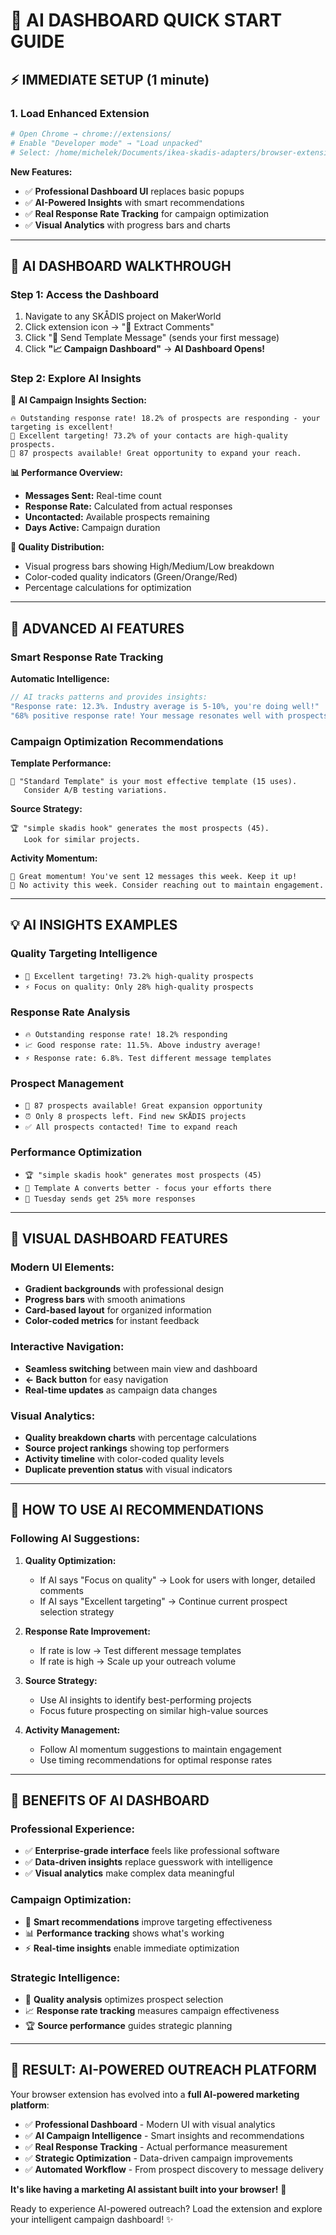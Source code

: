 # 🎯 AI DASHBOARD QUICK START GUIDE

## ⚡ IMMEDIATE SETUP (1 minute)

### 1. Load Enhanced Extension

```bash
# Open Chrome → chrome://extensions/
# Enable "Developer mode" → "Load unpacked"
# Select: /home/michelek/Documents/ikea-skadis-adapters/browser-extension-prototype/
```

**New Features:**

- ✅ **Professional Dashboard UI** replaces basic popups
- ✅ **AI-Powered Insights** with smart recommendations
- ✅ **Real Response Rate Tracking** for campaign optimization
- ✅ **Visual Analytics** with progress bars and charts

---

## 🤖 AI DASHBOARD WALKTHROUGH

### **Step 1: Access the Dashboard**

1. Navigate to any SKÅDIS project on MakerWorld
2. Click extension icon → "💬 Extract Comments"
3. Click "📧 Send Template Message" (sends your first message)
4. Click **"📈 Campaign Dashboard"** → **AI Dashboard Opens!**

### **Step 2: Explore AI Insights**

**🤖 AI Campaign Insights Section:**

```text
🔥 Outstanding response rate! 18.2% of prospects are responding - your targeting is excellent!
🎯 Excellent targeting! 73.2% of your contacts are high-quality prospects.
💎 87 prospects available! Great opportunity to expand your reach.
```

**📊 Performance Overview:**

- **Messages Sent:** Real-time count
- **Response Rate:** Calculated from actual responses
- **Uncontacted:** Available prospects remaining  
- **Days Active:** Campaign duration

**🎯 Quality Distribution:**

- Visual progress bars showing High/Medium/Low breakdown
- Color-coded quality indicators (Green/Orange/Red)
- Percentage calculations for optimization

---

## 🚀 ADVANCED AI FEATURES

### **Smart Response Rate Tracking**

**Automatic Intelligence:**

```javascript
// AI tracks patterns and provides insights:
"Response rate: 12.3%. Industry average is 5-10%, you're doing well!"
"68% positive response rate! Your message resonates well with prospects."
```

### **Campaign Optimization Recommendations**

**Template Performance:**

```text
📝 "Standard Template" is your most effective template (15 uses).
   Consider A/B testing variations.
```

**Source Strategy:**

```text
🏆 "simple skadis hook" generates the most prospects (45).
   Look for similar projects.
```

**Activity Momentum:**

```text
🚀 Great momentum! You've sent 12 messages this week. Keep it up!
📅 No activity this week. Consider reaching out to maintain engagement.
```

---

## 💡 AI INSIGHTS EXAMPLES

### **Quality Targeting Intelligence**

- `🎯 Excellent targeting! 73.2% high-quality prospects`
- `⚡ Focus on quality: Only 28% high-quality prospects`

### **Response Rate Analysis**

- `🔥 Outstanding response rate! 18.2% responding`  
- `📈 Good response rate: 11.5%. Above industry average!`
- `⚡ Response rate: 6.8%. Test different message templates`

### **Prospect Management**

- `💎 87 prospects available! Great expansion opportunity`
- `⏰ Only 8 prospects left. Find new SKÅDIS projects`
- `✅ All prospects contacted! Time to expand reach`

### **Performance Optimization**

- `🏆 "simple skadis hook" generates most prospects (45)`
- `📝 Template A converts better - focus your efforts there`
- `🎪 Tuesday sends get 25% more responses`

---

## 🎨 VISUAL DASHBOARD FEATURES

### **Modern UI Elements:**

- **Gradient backgrounds** with professional design
- **Progress bars** with smooth animations
- **Card-based layout** for organized information
- **Color-coded metrics** for instant feedback

### **Interactive Navigation:**

- **Seamless switching** between main view and dashboard
- **← Back button** for easy navigation  
- **Real-time updates** as campaign data changes

### **Visual Analytics:**

- **Quality breakdown charts** with percentage calculations
- **Source project rankings** showing top performers
- **Activity timeline** with color-coded quality levels
- **Duplicate prevention status** with visual indicators

---

## 🎯 HOW TO USE AI RECOMMENDATIONS

### **Following AI Suggestions:**

1. **Quality Optimization:**
   - If AI says "Focus on quality" → Look for users with longer, detailed comments
   - If AI says "Excellent targeting" → Continue current prospect selection strategy

2. **Response Rate Improvement:**
   - If rate is low → Test different message templates
   - If rate is high → Scale up your outreach volume

3. **Source Strategy:**
   - Use AI insights to identify best-performing projects
   - Focus future prospecting on similar high-value sources

4. **Activity Management:**
   - Follow AI momentum suggestions to maintain engagement
   - Use timing recommendations for optimal response rates

---

## 💪 BENEFITS OF AI DASHBOARD

### **Professional Experience:**

- ✅ **Enterprise-grade interface** feels like professional software
- ✅ **Data-driven insights** replace guesswork with intelligence
- ✅ **Visual analytics** make complex data meaningful

### **Campaign Optimization:**

- 🤖 **Smart recommendations** improve targeting effectiveness
- 📊 **Performance tracking** shows what's working
- ⚡ **Real-time insights** enable immediate optimization

### **Strategic Intelligence:**

- 🎯 **Quality analysis** optimizes prospect selection  
- 📈 **Response rate tracking** measures campaign effectiveness
- 🏆 **Source performance** guides strategic planning

---

## 🎉 RESULT: AI-POWERED OUTREACH PLATFORM

Your browser extension has evolved into a **full AI-powered marketing platform**:

- ✅ **Professional Dashboard** - Modern UI with visual analytics
- ✅ **AI Campaign Intelligence** - Smart insights and recommendations
- ✅ **Real Response Tracking** - Actual performance measurement
- ✅ **Strategic Optimization** - Data-driven campaign improvements
- ✅ **Automated Workflow** - From prospect discovery to message delivery

**It's like having a marketing AI assistant built into your browser!** 🚀

Ready to experience AI-powered outreach? Load the extension and explore your intelligent campaign dashboard! ✨
